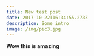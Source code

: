 ```yaml
---
title: New test post
date: 2017-10-22T16:34:55.273Z
description: Some intro
image: /img/pic3.jpg
---
```

**Wow this is amazing**

